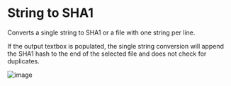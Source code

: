 # String to SHA1

Converts a single string to SHA1 or a file with one string per line.

If the output textbox is populated, the single string conversion will append the SHA1 hash to the end of the selected file and does not check for duplicates.

![image](https://user-images.githubusercontent.com/40548677/148602759-a6066461-c41e-465c-91a0-3fe2b36b101f.png)
